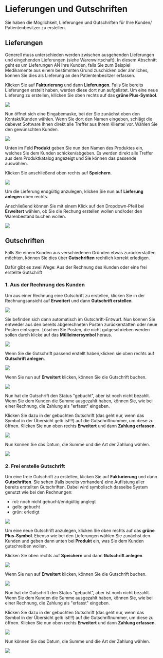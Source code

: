 # Lieferungen und Gutschriften 


Sie haben die Möglichkeit, Lieferungen und Gutschriften für Ihre Kunden/ Patientenbesitzer zu erstellen. 

## Lieferungen 

Generell muss unterschieden werden zwischen ausgehenden Lieferungen und eingehenden Lieferungen (siehe Warenwirtschaft). In diesem Abschnitt
geht es um Lieferungen AN Ihre Kunden, falls Sie zum Beispiel Medikamente aus einem bestimmten Grund zuschicken oder ähnliches,
können Sie dies als Lieferung an den Patientenbesitzer erfassen.   

Klicken Sie auf **Fakturierung** und dann **Lieferungen**. Falls Sie bereits Lieferungen erstellt haben, werden diese dort nun aufgelistet. 
Um eine neue Lieferung zu erstellen, kllicken Sie oben rechts auf das **grüne Plus-Symbol**.   

![](../../static/img/Rechnungen/ausgangslieferung1.png)  

Nun öffnet sich eine Eingabemaske, bei der Sie zunächst oben den Kontakt/Kunden wählen. Wenn Sie dort den Namen eingeben, schlägt 
die debevet Software Ihnen direkt alle Treffer aus Ihrem Klientel vor. Wählen Sie den gewünschten Kunden.   

![](../../static/img/Rechnungen/ausgangslieferung2.png)

Unten im Feld **Produkt** geben Sie nun den Namen des Produktes ein, welches Sie dem Kunden schicken/abgeben. Es werden 
direkt alle Treffer aus dem Produktkatalog angezeigt und Sie können das passende auswählen.  
 
Klicken Sie anschließend oben rechts auf **Speichern**. 

![](../../static/img/Rechnungen/ausgangslieferung3.png)  

Um die Lieferung endgültig anzulegen, klicken Sie nun auf **Lieferung anlegen** oben rechts.  

Anschließend können Sie mit einem Klick auf den Dropdown-Pfeil bei **Erweitert** wählen, ob Sie die Rechung erstellen wollen und/oder 
den Warenbestand buchen wollen.  

![](../../static/img/Rechnungen/ausgangslieferung4.png)  

## Gutschriften  

Falls Sie einem Kunden aus verschiedenen Gründen etwas zurückerstatten möchten, können Sie dies über **Gutschriften** rechtlich korrekt
erledigen. 

Dafür gibt es zwei Wege: Aus der Rechnung des Kunden oder eine frei erstellte Gutschrift

### 1. Aus der Rechnung des Kunden

Um aus einer Rechnung  eine Gutschrift zu erstellen, klicken Sie in der Rechnungsansicht auf **Erweitert** und dann **Gutschrift erstellen**.

![](../../static/img/Rechnungen/rechnung_zu_gutschrift.png)

Sie befinden sich dann automatisch im Gutschrift-Entwurf. Nun können Sie entweder aus den bereits abgerechneten Posten zurückerstatten oder neue Posten eintragen. Löschen Sie Posten, die nicht gutgeschrieben werden sollen
durch klicke auf das **Mülleimersymbol** heraus.   

![](../../static/img/Rechnungen/rechnung_zu_gutschrift2.png) 

Wenn Sie die Gutschrift passend erstellt haben,klicken sie oben rechts auf **Gutschrift anlegen**. 

![](../../static/img/Rechnungen/gutschrift_anlegen_rechnung.png)

Wenn Sie nun auf **Erweitert** klicken, können Sie die Gutschrift buchen.

![](../../static/img/Rechnungen/re_gutschrift3.png)

Nun hat die Gutschrift den Status "gebucht", aber ist noch nicht bezahlt. Wenn Sie dem Kunden die Summe ausgezahlt haben, können
Sie, wie bei einer Rechnung, die Zahlung als "erfasst" eingeben.

Klicken Sie dazu in der gebuchten Gutschrift (das geht nur, wenn das Symbol in der Übersicht gelb ist!!!) auf die Gutschriftnummer,
um diese zu öffnen. Klicken Sie nun oben rechts **Erweitert** und dann **Zahlung erfassen**.

![](../../static/img/Rechnungen/re_gutschrift4.png)

Nun können Sie das Datum, die Summe und die Art der Zahlung wählen.

![](../../static/img/Rechnungen/re_gutschrift5.png)

### 2. Frei erstelle Gutschrift 

Um eine freie Gutschrift zu erstellen, klicken Sie auf **Fakturierung** und dann **Gutschriften**. Sie sehen (falls bereits vorhanden) eine Auflistung aller bereits
erstellten Gutschriften. Dabei wird symbolisch dasselbe System genutzt wie bei den Rechnungen:  

* rot: noch nicht gebucht/endgültig anglegt
* gelb: gebucht 
* grün: erledigt  

![](../../static/img/Rechnungen/re_gutschrift1.png)  

Um eine neue Gutschrift anzulegen, klicken Sie oben rechts auf das **grüne Plus-Symbol**. Ebenso wie bei den Lieferungen wählen Sie
zunächst den Kunden und geben dann unten bei **Produkt** ein, was Sie dem Kunden gutschreiben wollen. 

Klicken Sie oben rechts auf **Speichern** und dann **Gutschrift anlegen**.  

![](../../static/img/Rechnungen/re_gutschrift2.png)  

Wenn Sie nun auf **Erweitert** klicken, können Sie die Gutschrift buchen.  

![](../../static/img/Rechnungen/re_gutschrift3.png)  

Nun hat die Gutschrift den Status "gebucht", aber ist noch nicht bezahlt. Wenn Sie dem Kunden die Summe ausgezahlt haben, können 
Sie, wie bei einer Rechnung, die Zahlung als "erfasst" eingeben.  

Klicken Sie dazu in der gebuchten Gutschrift (das geht nur, wenn das Symbol in der Übersicht gelb ist!!!) auf die Gutschriftnummer,
um diese zu öffnen. Klicken Sie nun oben rechts **Erweitert** und dann **Zahlung erfassen**.  

![](../../static/img/Rechnungen/re_gutschrift4.png)  

Nun können Sie das Datum, die Summe und die Art der Zahlung wählen.  

![](../../static/img/Rechnungen/re_gutschrift5.png)


